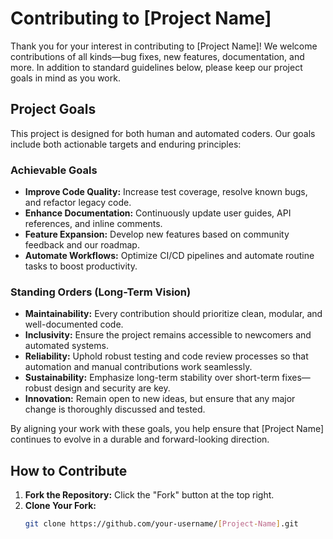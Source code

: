 # Contributing to [Project Name]

Thank you for your interest in contributing to [Project Name]! We welcome contributions of all kinds—bug fixes, new features, documentation, and more. In addition to standard guidelines below, please keep our project goals in mind as you work.

## Project Goals

This project is designed for both human and automated coders. Our goals include both actionable targets and enduring principles:

### Achievable Goals
- **Improve Code Quality:** Increase test coverage, resolve known bugs, and refactor legacy code.
- **Enhance Documentation:** Continuously update user guides, API references, and inline comments.
- **Feature Expansion:** Develop new features based on community feedback and our roadmap.
- **Automate Workflows:** Optimize CI/CD pipelines and automate routine tasks to boost productivity.

### Standing Orders (Long-Term Vision)
- **Maintainability:** Every contribution should prioritize clean, modular, and well-documented code.
- **Inclusivity:** Ensure the project remains accessible to newcomers and automated systems.
- **Reliability:** Uphold robust testing and code review processes so that automation and manual contributions work seamlessly.
- **Sustainability:** Emphasize long-term stability over short-term fixes—robust design and security are key.
- **Innovation:** Remain open to new ideas, but ensure that any major change is thoroughly discussed and tested.

By aligning your work with these goals, you help ensure that [Project Name] continues to evolve in a durable and forward-looking direction.

## How to Contribute

1. **Fork the Repository:** Click the "Fork" button at the top right.
2. **Clone Your Fork:**
   ```bash
   git clone https://github.com/your-username/[Project-Name].git
